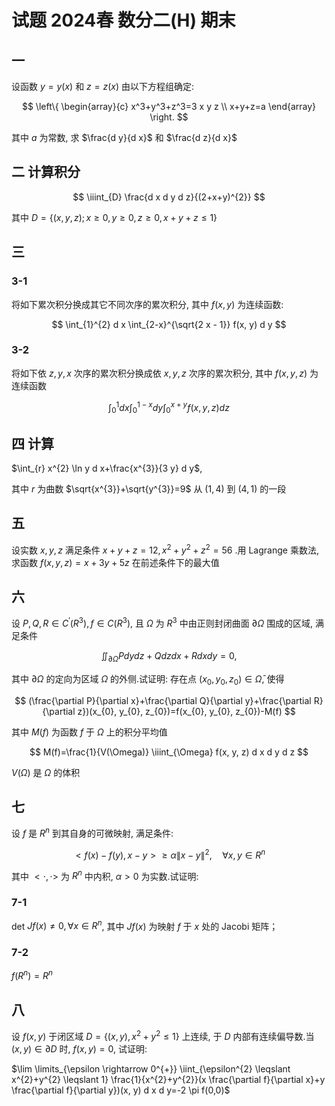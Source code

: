 # 试题 2024春 数分二(H) 期末

## 一

设函数 $y=y(x)$ 和 $z=z(x)$ 由以下方程组确定:

$$
\left\{
\begin{array}{c}
x^3+y^3+z^3=3 x y z \\
x+y+z=a
\end{array}
\right.
$$

其中 $a$ 为常数, 求 $\frac{d y}{d x}$ 和 $\frac{d z}{d x}$

## 二 计算积分

$$
\iiint_{D} \frac{d x d y d z}{(2+x+y)^{2}}
$$

其中 $D=\{(x, y, z) ; x \geqslant 0, y \geqslant 0, z \geqslant 0, x+y+z \leqslant 1\}$

## 三

### 3-1

将如下累次积分换成其它不同次序的累次积分, 其中 $f(x, y)$ 为连续函数:

$$
\int_{1}^{2} d x \int_{2-x}^{\sqrt{2 x - 1}} f(x, y) d y
$$

### 3-2

将如下依 $z, y, x$ 次序的累次积分换成依 $x, y, z$ 次序的累次积分, 其中 $f(x, y, z)$ 为连续函数

$$
\int_{0}^{1} d x \int_{0}^{1-x} d y \int_{0}^{x+y} f(x, y, z) d z
$$

## 四 计算

$\int_{r} x^{2} \ln y d x+\frac{x^{3}}{3 y} d y$,

其中 $r$ 为曲数 $\sqrt{x^{3}}+\sqrt{y^{3}}=9$ 从 $(1,4)$ 到 $(4,1)$ 的一段

## 五

设实数 $x, y, z$ 满足条件 $x+y+z=12, x^{2}+y^{2}+z^{2}=56$ .用 Lagrange 乘数法, 求函数 $f(x, y, z)=x+3 y+5 z$ 在前述条件下的最大值

## 六

设 $P, Q, R \in C^{\prime}(R^{3}), f \in C(R^{3})$, 且 $\Omega$ 为 $R^{3}$ 中由正则封闭曲面 $\partial \Omega$ 围成的区域, 满足条件

$$
\iint_{\partial \Omega} P d y d z+Q d z d x+R d x d y=0,
$$

其中 $\partial \Omega$ 的定向为区域 $\Omega$ 的外侧.试证明: 存在点 $(x_{0}, y_{0}, z_{0}) \in \bar{\Omega}$, 使得

$$
(\frac{\partial P}{\partial x}+\frac{\partial Q}{\partial y}+\frac{\partial R}{\partial z})(x_{0}, y_{0}, z_{0})=f(x_{0}, y_{0}, z_{0})-M(f)
$$

其中 $M(f)$ 为函数 $f$ 于 $\Omega$ 上的积分平均值

$$
M(f)=\frac{1}{V(\Omega)} \iiint_{\Omega} f(x, y, z) d x d y d z
$$

$V(\Omega)$ 是 $\Omega$ 的体积

## 七

设 $f$ 是 $R^{n}$ 到其自身的可微映射, 满足条件:

$$
<f(x)-f(y), x-y>\geqslant \alpha\|x-y\|^{2}, \quad \forall x, y \in R^{n}
$$

其中 $<\cdot, \cdot>$ 为 $R^{n}$ 中内积, $\alpha>0$ 为实数.试证明:

### 7-1

det $J f(x) \neq 0, \forall x \in R^{n}$, 其中 $J f(x)$ 为映射 $f$ 于 $x$ 处的 Jacobi 矩阵；

### 7-2

$f(R^{n})=R^{n}$

## 八

设 $f(x, y)$ 于闭区域 $D=\{(x, y), x^{2}+y^{2} \leq 1\}$ 上连续, 于 $D$ 内部有连续偏导数.当 $(x, y) \in \partial D$ 时,  $f(x, y)=0$, 试证明:

$\lim \limits_{\epsilon \rightarrow 0^{+}} \iint_{\epsilon^{2} \leqslant x^{2}+y^{2} \leqslant 1} \frac{1}{x^{2}+y^{2}}(x \frac{\partial f}{\partial x}+y \frac{\partial f}{\partial y})(x, y) d x d y=-2 \pi f(0,0)$
